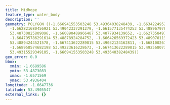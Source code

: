 ```yaml
---
title: Midhope
feature_type: water_body
description: ''
geometry: POLYGON ((-1.666941553503248 53.49364038248439, -1.663422495276172 53.49274679319276,
  -1.662821680456921 53.49042337291279, -1.661577135474253 53.48896797889019, -1.657156855018301
  53.48730825809096, -1.660890489966487 53.4877934139652, -1.662735849768496 53.48873817526864,
  -1.664795786291614 53.48878924284752, -1.666426569372423 53.48907011343309, -1.66891565933794
  53.48894244521578, -1.667413622289815 53.49032124162811, -1.668100267797581 53.49198084452778,
  -1.668958574682198 53.49223616228673, -1.667413622289815 53.49256807307479, -1.666941553503248
  53.49315529349105, -1.666941553503248 53.49364038248439))
geo_error: 0.0
bbox:
  xmin: -1.6689586
  ymin: 53.4873083
  xmax: -1.6571569
  ymax: 53.4936404
longitude: -1.6647736
latitude: 53.4905547
external_links: {}
---
```

